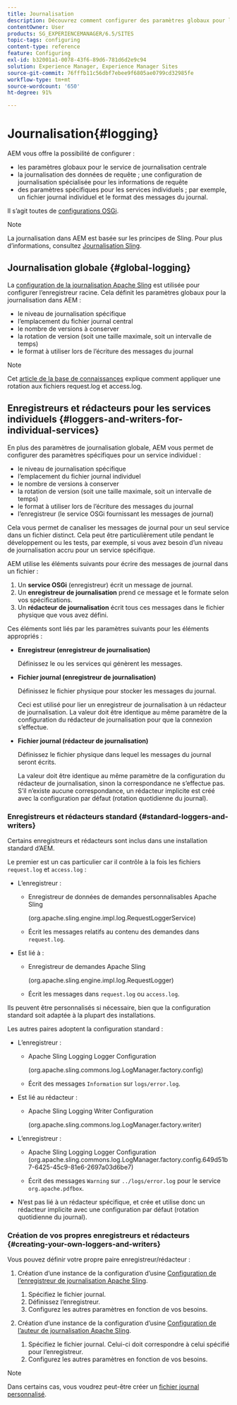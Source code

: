 ```yaml
---
title: Journalisation
description: Découvrez comment configurer des paramètres globaux pour le service de journalisation centrale, des paramètres spécifiques pour les services individuels ou comment demander la journalisation des données.
contentOwner: User
products: SG_EXPERIENCEMANAGER/6.5/SITES
topic-tags: configuring
content-type: reference
feature: Configuring
exl-id: b32001a1-0078-43f6-89d6-781d6d2e9c94
solution: Experience Manager, Experience Manager Sites
source-git-commit: 76fffb11c56dbf7ebee9f6805ae0799cd32985fe
workflow-type: tm+mt
source-wordcount: '650'
ht-degree: 91%

---
```


# Journalisation{#logging}

AEM vous offre la possibilité de configurer :

* les paramètres globaux pour le service de journalisation centrale
* la journalisation des données de requête ; une configuration de journalisation spécialisée pour les informations de requête
* des paramètres spécifiques pour les services individuels ; par exemple, un fichier journal individuel et le format des messages du journal.

Il s’agit toutes de [configurations OSGi](/help/sites-deploying/configuring-osgi.md).

>[!NOTE]
>
>La journalisation dans AEM est basée sur les principes de Sling. Pour plus d’informations, consultez [Journalisation Sling](https://sling.apache.org/site/logging.html).

## Journalisation globale {#global-logging}

La [configuration de la journalisation Apache Sling](/help/sites-deploying/osgi-configuration-settings.md) est utilisée pour configurer l’enregistreur racine. Cela définit les paramètres globaux pour la journalisation dans AEM :

* le niveau de journalisation spécifique
* l’emplacement du fichier journal central
* le nombre de versions à conserver
* la rotation de version (soit une taille maximale, soit un intervalle de temps)
* le format à utiliser lors de l’écriture des messages du journal

>[!NOTE]
>
>Cet [article de la base de connaissances](https://helpx.adobe.com/fr/experience-manager/kb/HowToRotateRequestAndAccessLog.html) explique comment appliquer une rotation aux fichiers request.log et access.log.

## Enregistreurs et rédacteurs pour les services individuels {#loggers-and-writers-for-individual-services}

En plus des paramètres de journalisation globale, AEM vous permet de configurer des paramètres spécifiques pour un service individuel :

* le niveau de journalisation spécifique
* l’emplacement du fichier journal individuel
* le nombre de versions à conserver
* la rotation de version (soit une taille maximale, soit un intervalle de temps) 
* le format à utiliser lors de l’écriture des messages du journal
* l’enregistreur (le service OSGi fournissant les messages de journal)

Cela vous permet de canaliser les messages de journal pour un seul service dans un fichier distinct. Cela peut être particulièrement utile pendant le développement ou les tests, par exemple, si vous avez besoin d’un niveau de journalisation accru pour un service spécifique.

AEM utilise les éléments suivants pour écrire des messages de journal dans un fichier :

1. Un **service OSGi** (enregistreur) écrit un message de journal.
1. Un **enregistreur de journalisation** prend ce message et le formate selon vos spécifications.
1. Un **rédacteur de journalisation** écrit tous ces messages dans le fichier physique que vous avez défini.

Ces éléments sont liés par les paramètres suivants pour les éléments appropriés :

* **Enregistreur (enregistreur de journalisation)**

  Définissez le ou les services qui génèrent les messages.

* **Fichier journal (enregistreur de journalisation)**

  Définissez le fichier physique pour stocker les messages du journal.

  Ceci est utilisé pour lier un enregistreur de journalisation à un rédacteur de journalisation. La valeur doit être identique au même paramètre de la configuration du rédacteur de journalisation pour que la connexion s’effectue.

* **Fichier journal (rédacteur de journalisation)**

  Définissez le fichier physique dans lequel les messages du journal seront écrits.

  La valeur doit être identique au même paramètre de la configuration du rédacteur de journalisation, sinon la correspondance ne s’effectue pas. S’il n’existe aucune correspondance, un rédacteur implicite est créé avec la configuration par défaut (rotation quotidienne du journal).

### Enregistreurs et rédacteurs standard {#standard-loggers-and-writers}

Certains enregistreurs et rédacteurs sont inclus dans une installation standard d’AEM.

Le premier est un cas particulier car il contrôle à la fois les fichiers `request.log` et `access.log` :

* L’enregistreur :

   * Enregistreur de données de demandes personnalisables Apache Sling

     (org.apache.sling.engine.impl.log.RequestLoggerService)

   * Écrit les messages relatifs au contenu des demandes dans `request.log`.

* Est lié à :

   * Enregistreur de demandes Apache Sling

     (org.apache.sling.engine.impl.log.RequestLogger)

   * Écrit les messages dans `request.log` ou `access.log`.

Ils peuvent être personnalisés si nécessaire, bien que la configuration standard soit adaptée à la plupart des installations.

Les autres paires adoptent la configuration standard :

* L’enregistreur :

   * Apache Sling Logging Logger Configuration

     (org.apache.sling.commons.log.LogManager.factory.config)

   * Écrit des messages `Information` sur `logs/error.log`.

* Est lié au rédacteur :

   * Apache Sling Logging Writer Configuration

     (org.apache.sling.commons.log.LogManager.factory.writer)

* L’enregistreur :

   * Apache Sling Logging Logger Configuration (org.apache.sling.commons.log.LogManager.factory.config.649d51b7-6425-45c9-81e6-2697a03d6be7)

   * Écrit des messages `Warning` sur `../logs/error.log` pour le service `org.apache.pdfbox`.

* N’est pas lié à un rédacteur spécifique, et crée et utilise donc un rédacteur implicite avec une configuration par défaut (rotation quotidienne du journal).

### Création de vos propres enregistreurs et rédacteurs {#creating-your-own-loggers-and-writers}

Vous pouvez définir votre propre paire enregistreur/rédacteur :

1. Création d’une instance de la configuration d’usine [Configuration de l’enregistreur de journalisation Apache Sling](/help/sites-deploying/osgi-configuration-settings.md).

   1. Spécifiez le fichier journal.
   1. Définissez l’enregistreur.
   1. Configurez les autres paramètres en fonction de vos besoins.

1. Création d’une instance de la configuration d’usine [Configuration de l’auteur de journalisation Apache Sling](/help/sites-deploying/osgi-configuration-settings.md).

   1. Spécifiez le fichier journal. Celui-ci doit correspondre à celui spécifié pour l’enregistreur.
   1. Configurez les autres paramètres en fonction de vos besoins.

>[!NOTE]
>
>Dans certains cas, vous voudrez peut-être créer un [fichier journal personnalisé](/help/sites-deploying/monitoring-and-maintaining.md#create-a-custom-log-file).
